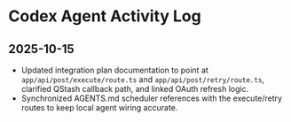 # Codex Agent Activity Log

## 2025-10-15
- Updated integration plan documentation to point at `app/api/post/execute/route.ts` and `app/api/post/retry/route.ts`, clarified QStash callback path, and linked OAuth refresh logic.
- Synchronized AGENTS.md scheduler references with the execute/retry routes to keep local agent wiring accurate.
